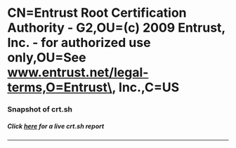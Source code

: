 # CN=Entrust Root Certification Authority - G2,OU=(c) 2009 Entrust\, Inc. - for authorized use only,OU=See www.entrust.net/legal-terms,O=Entrust\, Inc.,C=US
### Snapshot of crt.sh
##### Click [here](https://crt.sh/?q=Serial_51D363BC) for a live crt.sh report

---
